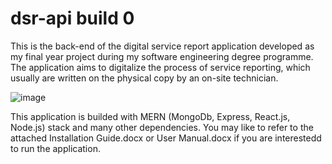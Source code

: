 # dsr-api build 0

This is the back-end of the digital service report application developed as my final year project during my software engineering degree programme.
The application aims to digitalize the process of service reporting, which usually are written on the physical copy by an on-site technician.

![image](https://user-images.githubusercontent.com/55645717/122185856-0651d100-cec0-11eb-8a58-f30fc76c07cb.png)

This application is builded with MERN (MongoDb, Express, React.js, Node.js) stack and many other dependencies.
You may like to refer to the attached Installation Guide.docx or User Manual.docx if you are interestedd to run the application.
